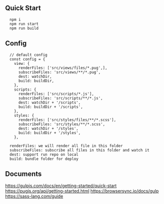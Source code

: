 
## Quick Start
```
  npm i
  npm run start
  npm run build
```

## Config
```
  // default config
  const config = {
    view: {
      renderFiles: ['src/views/files/*.pug',],
      subscribeFiles: 'src/views/**/*.pug',
      dest: watchDir,
      build: buildDir,
    },
    scripts: {
      renderFiles: ['src/scripts/*.js'],
      subscribeFiles: 'src/scripts/**/*.js',
      dest: watchDir + '/scripts',
      build: buildDir + '/scripts',
    },
    styles: {
      renderFiles: ['src/styles/files/**/*.scss'],
      subscribeFiles: 'src/styles/**/*.scss',
      dest: watchDir + '/styles',
      build: buildDir + '/styles',
	},
```

```
  renderFiles: we will render all file in this folder
  subscribeFiles: subscribe all files in this folder and watch it
  dest: support run repo on local
  build: bundle folder for deploy
```

## Documents
https://gulpjs.com/docs/en/getting-started/quick-start
https://pugjs.org/api/getting-started.html
https://browsersync.io/docs/gulp
https://sass-lang.com/guide